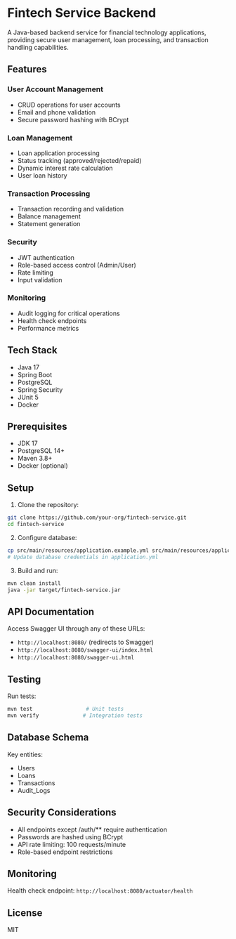 # Fintech Service Backend

A Java-based backend service for financial technology applications, providing secure user management, loan processing, and transaction handling capabilities.

## Features

### User Account Management
- CRUD operations for user accounts
- Email and phone validation
- Secure password hashing with BCrypt

### Loan Management
- Loan application processing
- Status tracking (approved/rejected/repaid)
- Dynamic interest rate calculation
- User loan history

### Transaction Processing
- Transaction recording and validation
- Balance management
- Statement generation

### Security
- JWT authentication
- Role-based access control (Admin/User)
- Rate limiting
- Input validation

### Monitoring
- Audit logging for critical operations
- Health check endpoints
- Performance metrics

## Tech Stack

- Java 17
- Spring Boot
- PostgreSQL
- Spring Security
- JUnit 5
- Docker

## Prerequisites

- JDK 17
- PostgreSQL 14+
- Maven 3.8+
- Docker (optional)

## Setup

1. Clone the repository:
```bash
git clone https://github.com/your-org/fintech-service.git
cd fintech-service
```

2. Configure database:
```bash
cp src/main/resources/application.example.yml src/main/resources/application.yml
# Update database credentials in application.yml
```

3. Build and run:
```bash
mvn clean install
java -jar target/fintech-service.jar
```

## API Documentation

Access Swagger UI through any of these URLs:
- `http://localhost:8080/` (redirects to Swagger)
- `http://localhost:8080/swagger-ui/index.html`
- `http://localhost:8080/swagger-ui.html`

## Testing

Run tests:
```bash
mvn test                 # Unit tests
mvn verify              # Integration tests
```

## Database Schema

Key entities:
- Users
- Loans
- Transactions
- Audit_Logs

## Security Considerations

- All endpoints except /auth/** require authentication
- Passwords are hashed using BCrypt
- API rate limiting: 100 requests/minute
- Role-based endpoint restrictions

## Monitoring

Health check endpoint: `http://localhost:8080/actuator/health`

## License

MIT